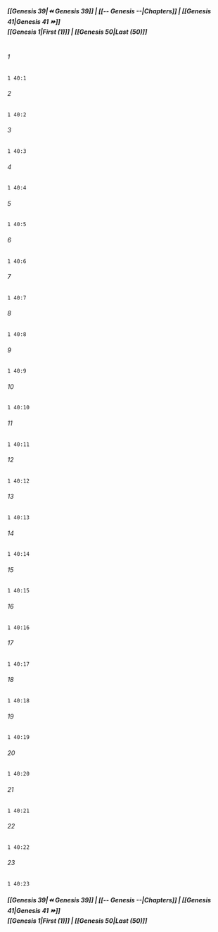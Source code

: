 
##### **[[Genesis 39|⏪ Genesis 39]] | [[-- Genesis --|Chapters]] | [[Genesis 41|Genesis 41 ⏩]]**<br>**[[Genesis 1|First (1)]] | [[Genesis 50|Last (50)]]**<br><br>

###### 1
``` verse
1 40:1
```
###### 2
``` verse
1 40:2
```
###### 3
``` verse
1 40:3
```
###### 4
``` verse
1 40:4
```
###### 5
``` verse
1 40:5
```
###### 6
``` verse
1 40:6
```
###### 7
``` verse
1 40:7
```
###### 8
``` verse
1 40:8
```
###### 9
``` verse
1 40:9
```
###### 10
``` verse
1 40:10
```
###### 11
``` verse
1 40:11
```
###### 12
``` verse
1 40:12
```
###### 13
``` verse
1 40:13
```
###### 14
``` verse
1 40:14
```
###### 15
``` verse
1 40:15
```
###### 16
``` verse
1 40:16
```
###### 17
``` verse
1 40:17
```
###### 18
``` verse
1 40:18
```
###### 19
``` verse
1 40:19
```
###### 20
``` verse
1 40:20
```
###### 21
``` verse
1 40:21
```
###### 22
``` verse
1 40:22
```
###### 23
``` verse
1 40:23
```

##### **[[Genesis 39|⏪ Genesis 39]] | [[-- Genesis --|Chapters]] | [[Genesis 41|Genesis 41 ⏩]]**<br>**[[Genesis 1|First (1)]] | [[Genesis 50|Last (50)]]**
